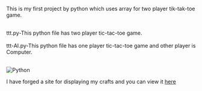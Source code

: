 This is my first project by python which uses array for two player tik-tak-toe game.


<br>
ttt.py-This python file has two player tic-tac-toe game.
</br>

<br>
ttt-AI.py-This python file has one player tic-tac-toe game and other player is Computer.
</br>

<br>

![Python](https://img.shields.io/badge/python-3670A0?style=for-the-badge&logo=python&logoColor=ffdd54)



I have forged a site for displaying my crafts and you can view it [here](https://jstpavan.freewebhostmost.com/)
